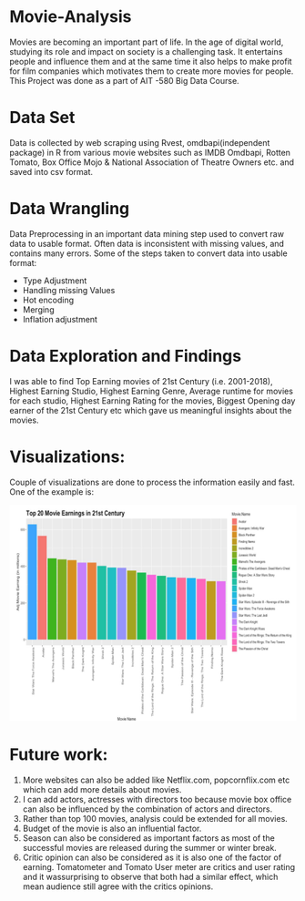 # Movie-Analysis
Movies are becoming an important part of life. In the age of digital world, studying its role and impact on society is a challenging task. It entertains people and influence them and at the same time it also helps to make profit for film companies which motivates them to create more movies for people. This Project was done as a part of AIT -580 Big Data Course.
# Data Set
Data is collected by web scraping using Rvest, omdbapi(independent package) in R from various movie websites such as IMDB Omdbapi, Rotten Tomato, Box Office Mojo & National Association of Theatre Owners etc. and saved into csv format.

# Data Wrangling
Data Preprocessing in an important data mining step used to convert raw data to usable format. Often data is inconsistent with missing values, and contains many errors. Some of the steps taken to convert data into usable format:
* Type Adjustment
* Handling missing Values
* Hot encoding
* Merging
* Inflation adjustment
    
# Data Exploration and Findings
I was able to find Top Earning movies of 21st Century (i.e. 2001-2018), Highest Earning Studio, Highest Earning Genre, Average runtime for movies for each studio, Highest Earning Rating for the movies, Biggest Opening day earner of the 21st Century etc which gave us meaningful insights about the movies.

# Visualizations:
 Couple of visualizations are done to process the information easily and fast. One of the example is:
 
 ![pic1](Top20earningmovies.PNG)

# Future work:
1. More websites can also be added like Netflix.com, popcornflix.com etc which can add more details about movies.
2. I can add actors, actresses with directors too because movie box office can also be influenced by the combination of actors and directors.
3. Rather than top 100 movies, analysis could be extended for all movies.
4. Budget of the movie is also an influential factor.
5. Season can also be considered as important factors as most of the successful movies are released during the summer or winter break.
6. Critic opinion can also be considered as it is also one of the factor of earning. Tomatometer and Tomato User meter are critics and user rating and it wassurprising to observe that both had a similar effect, which mean audience still agree with the critics opinions.
